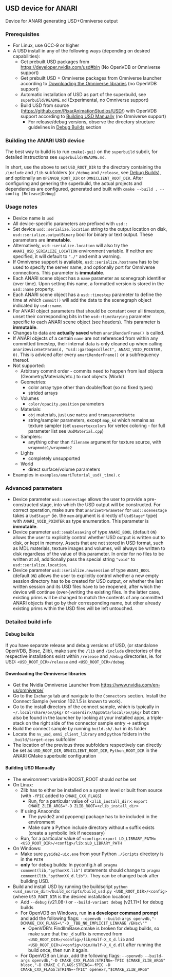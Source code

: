 ## USD device for ANARI #

Device for ANARI generating USD+Omniverse output

### Prerequisites #

- For Linux, use GCC-9 or higher
- A USD install in any of the following ways (depending on desired capabilities):
    - Get prebuilt USD packages from https://developer.nvidia.com/usd#bin (No OpenVDB or Omniverse support)
    - Get prebuilt USD + Omniverse packages from Omniverse launcher according to [Downloading the Omniverse libraries](#downloading-the-omniverse-libraries) (no OpenVDB support)
    - Automatic installation of USD as part of the superbuild, see `superbuild/README.md` (Experimental, no Omniverse support)
    - Build USD from source (https://github.com/PixarAnimationStudios/USD/) with OpenVDB support according to [Building USD Manually](#building-usd-manually) (no Omniverse support)
        - For release/debug versions, observe the directory structure guidelines in [Debug Builds](#debug-builds) section

### Building the ANARI USD device #

The best way to build is to run `cmake(-gui)` on the `superbuild` subdir, for detailed instructions see `superbuild/README.md`. 

In short, use the above to set `USD_ROOT_DIR` to the directory containing the `/include` and `/lib` subfolders (or `/debug` and `/release`, see [Debug Builds](#debug-builds)), and optionally an `OPENVDB_ROOT_DIR` or `OMNICLIENT_ROOT_DIR`. After configuring and genering the superbuild, the actual projects and dependencies are configured, generated and built with `cmake --build . --config [Release|Debug]`

### Usage notes #

- Device name is `usd`
- All device-specific parameters are prefixed with `usd::`
- Set device `usd::serialize.location` string to the output location on disk, `usd::serialize.outputBinary` bool for binary or text output. These parameters are **immutable**.
- Alternatively, `usd::serialize.location` will also try the `ANARI_USD_SERIALIZE_LOCATION`
environment variable. If neither are specified, it will default to `"./"` and emit a warning.
- If Omniverse support is available, `usd::serialize.hostname` has to be used to specify the server name, and optionally port for Omniverse connections. This parameter is **immutable**.
- Each ANARI scene object has a `name` parameter as scenegraph identifier (over time). Upon setting this name, a formatted version is stored in the `usd::name` property.
- Each ANARI scene object has a `usd::timestep` parameter to define the time at which `commit()` will add the data to the scenegraph object indicated by `usd::name`.
- For ANARI object parameters that should be constant over all timesteps, unset their corresponding bits in the `usd::timeVarying` parameter specific to each ANARI scene object (see headers). This parameter is **immutable**.
- Changes to data are **actually saved** when `anariRenderFrame()` is called.
- If ANARI objects of a certain `name` are not referenced from within any committed timestep, their internal data is only cleaned up when calling `anariDeviceSetParam(d, "usd::garbagecollect", ANARI_VOID_POINTER, 0)`. This is adviced after every `anariRenderFrame()` or a subfrequency thereof.
- Not supported:
    - Arbitrary commit order - commits need to happen from leaf objects (Geometry/Materials/etc.) to root objects (World)
    - Geometries:
        - color array type other than double/float (so no fixed types)
        - strided arrays
    - Volumes
        - `color/opacity.position` parameters
    - Materials:
        - `obj` materials, just use `matte` and `transparentMatte`
        - string/sampler parameters, except `map_kd` which remains as texture sampler (set `usevertexcolors` for vertex coloring - for full parameter list see `UsdMaterial.cpp`)
    - Samplers:
        - anything other than `filename` argument for texture source, with `wrapmode1/wrapmode2`
    - Lights
        - completely unsupported
    - World
        - direct surface/volume parameters
- Examples in `examples/anariTutorial_usd(_time).c`

### Advanced parameters #
- Device parameter `usd::scenestage` allows the user to provide a pre-constructed stage, into which the USD output will be constructed. For correct operation, make sure that `anariSetParameter` for `usd::scenestage` takes a `UsdStage*` (ie. the `mem` argument is directly of `UsdStage*` type) with `ANARI_VOID_POINTER` as type enumeration. This parameter is **immutable**.
- Device parameter `usd::enablesaving` of type `ANARI_BOOL` (default `ON`) allows the user to explicitly control whether USD output is written out to disk, or kept in memory. Assets that are not stored in USD format, such as MDL materials, texture images and volumes, will always be written to disk regardless of the value of this parameter. In order for no files to be written at all, additionally pass the special string `"void"` to `usd::serialize.location`.
- Device parameter `usd::serialize.newsession` of type `ANARI_BOOL` (default `ON`) allows the user to explicitly control whether a new empty session directory has to be created for USD output, or whether the last written session and its USD files have to be reopened, after which the device will continue (over-)writing the existing files. In the latter case, existing prims will be changed to match the contents of any committed ANARI objects that go by their corresponding name, but other already existing prims within the USD files will be left untouched.

### Detailed build info #

#### Debug builds #

If you have separate release and debug versions of USD, (or standalone OpenVDB, Blosc, Zlib), make sure the `/lib` and `/include` directories of the respective installations exist within `/release` and `/debug` directories, ie. for USD: `<USD_ROOT_DIR>/release` and `<USD_ROOT_DIR>/debug`.

#### Downloading the Omniverse libraries #

- Get the Nvidia Omniverse Launcher from https://www.nvidia.com/en-us/omniverse/
- Go to the `Exchange` tab and navigate to the `Connectors` section. Install the Connect Sample (version 102.1.5 is known to work).
- Go to the install directory of the connect sample, which is typically in `~/.local/share/ov/pkg/` or `<userdir>/AppData/local/ov/pkg/` but can also be found in the launcher by looking at your installed apps, a triple-stack on the right side of the connector sample entry -> settings
- Build the connect sample by running `build.sh/.bat` in its folder
- Locate the `nv_usd`, `omni_client_library` and `python` folders in the `_build/target-deps` subfolder
- The location of the previous three subfolders respectively can directly be set as `USD_ROOT_DIR`, `OMNICLIENT_ROOT_DIR`, `Python_ROOT_DIR` in the ANARI CMake superbuild configuration

#### Building USD Manually #

- The environment variable BOOST_ROOT should *not* be set
- On Linux:
    - Zlib has to either be installed on a system level or built from source (with `-fPIC` added to `CMAKE_CXX_FLAGS`)
        - Run, for a particular value of `<zlib_install_dir>`: `export CMAKE_ZLIB_ARGS="-D ZLIB_ROOT=<zlib_install_dir>` 
    - If using Anaconda: 
        - The pyside2 and pyopengl package has to be included in the environment
        - Make sure a Python include directory without `m` suffix exists (create a symbolic link if necessary)
    - Run, for a particular value of `<config>`: `export LD_LIBRARY_PATH=<USD_ROOT_DIR>/<config>/lib:$LD_LIBRARY_PATH` 
- On Windows:
    - Make sure `pyside2-uic.exe` from your Python `./Scripts` directory is in the `PATH`
    - **only** for debug builds: In pyconfig.h all `pragma comment(lib,"pythonXX.lib")` statements should change to `pragma comment(lib,"pythonXX_d.lib")`. They can be changed back after building USD.
- Build and install USD by running the buildscript `python <usd_source_dir>/build_scripts/build_usd.py <USD_ROOT_DIR>/<config>` (where `USD_ROOT_DIR` is the desired installation location)
    - Add `--debug` (v21.08-) or `--build-variant debug` (v21.11+) for debug builds
    - For OpenVDB on Windows, run **in a developer command prompt** and add the following flags: `--openvdb --build-args openvdb,"-DCMAKE_CXX_FLAGS=\"-D__TBB_NO_IMPLICIT_LINKAGE /EHsc\""`
        - OpenVDB's FindIlmBase.cmake is broken for debug builds, so make sure that the `_d` suffix is removed from `<USD_ROOT_DIR>/<config>/lib/Half-X_X_d.lib` and `<USD_ROOT_DIR>/<config>/bin/Half-X_X_d.dll` after running the build once, then run it again.
    - For OpenVDB on Linux, add the following flags: `--openvdb --build-args openvdb,"-D CMAKE_CXX_FLAGS:STRING=-fPIC $CMAKE_ZLIB_ARGS" blosc,"-D CMAKE_C_FLAGS:STRING=-fPIC -D CMAKE_CXX_FLAGS:STRING=-fPIC" openexr,"$CMAKE_ZLIB_ARGS"`
